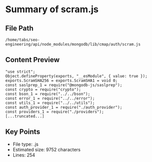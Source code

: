 # Summary of scram.js
  
## File Path
`/home/tabs/seo-engineering/api/node_modules/mongodb/lib/cmap/auth/scram.js`

## Content Preview
```
"use strict";
Object.defineProperty(exports, "__esModule", { value: true });
exports.ScramSHA256 = exports.ScramSHA1 = void 0;
const saslprep_1 = require("@mongodb-js/saslprep");
const crypto = require("crypto");
const bson_1 = require("../../bson");
const error_1 = require("../../error");
const utils_1 = require("../../utils");
const auth_provider_1 = require("./auth_provider");
const providers_1 = require("./providers");
[...truncated...]
```

## Key Points
- File type: .js
- Estimated size: 9752 characters
- Lines: 254
